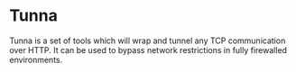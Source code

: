 Tunna
=====

Tunna is a set of tools which will wrap and tunnel any TCP communication over HTTP. It can be used to bypass network restrictions in fully firewalled environments. 
